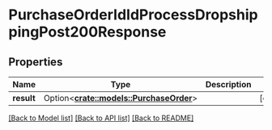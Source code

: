 # PurchaseOrderIdIdProcessDropshippingPost200Response

## Properties

Name | Type | Description | Notes
------------ | ------------- | ------------- | -------------
**result** | Option<[**crate::models::PurchaseOrder**](purchaseOrder.md)> |  | [optional]

[[Back to Model list]](../README.md#documentation-for-models) [[Back to API list]](../README.md#documentation-for-api-endpoints) [[Back to README]](../README.md)


